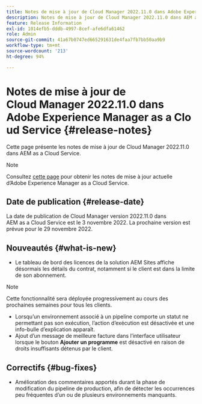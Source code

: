 ```yaml
---
title: Notes de mise à jour de Cloud Manager 2022.11.0 dans Adobe Experience Manager as a Cloud Service
description: Notes de mise à jour de Cloud Manager 2022.11.0 dans AEM as a Cloud Service.
feature: Release Information
exl-id: 1014efb5-dddb-4997-8cef-afe6dfa61462
role: Admin
source-git-commit: 41a67b0747ed665291631de4faa7fb7bb50aa9b9
workflow-type: tm+mt
source-wordcount: '213'
ht-degree: 94%

---
```


# Notes de mise à jour de Cloud Manager 2022.11.0 dans Adobe Experience Manager as a Cloud Service {#release-notes}

Cette page présente les notes de mise à jour de Cloud Manager 2022.11.0 dans AEM as a Cloud Service.

>[!NOTE]
>
>Consultez [cette page](/help/release-notes/release-notes-cloud/release-notes-current.md) pour obtenir les notes de mise à jour actuelle d’Adobe Experience Manager as a Cloud Service.

## Date de publication {#release-date}

La date de publication de Cloud Manager version 2022.11.0 dans AEM as a Cloud Service est le 3 novembre 2022. La prochaine version est prévue pour le 29 novembre 2022.

## Nouveautés {#what-is-new}

* Le tableau de bord des licences de la solution AEM Sites affiche désormais les détails du contrat, notamment si le client est dans la limite de son abonnement.

>[!NOTE]
>
> Cette fonctionnalité sera déployée progressivement au cours des prochaines semaines pour tous les clients.

* Lorsqu’un environnement associé à un pipeline comporte un statut ne permettant pas son exécution, l’action d’exécution est désactivée et une info-bulle d’explication apparaît.
* Ajout d’un message de meilleure facture dans l’interface utilisateur lorsque le bouton **Ajouter un programme** est désactivé en raison de droits insuffisants détenus par le client.

## Correctifs {#bug-fixes}

* Amélioration des commentaires apportés durant la phase de modification du pipeline de production, afin de détecter les occurrences peu fréquentes d’un ou de plusieurs environnements manquants.
